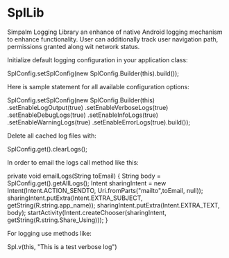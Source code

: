 # SplLib
Simpalm Logging Library an enhance of native Android logging mechanism to enhance functionality. User can additionally track user navigation path, permissions granted along wit network status.

Initialize default logging configuration in your application class:

  SplConfig.setSplConfig(new SplConfig.Builder(this).build());
  
Here is sample statement for all available configuration options:

SplConfig.setSplConfig(new SplConfig.Builder(this)
                .setEnableLogOutput(true)
                .setEnableVerboseLogs(true)
                .setEnableDebugLogs(true)
                .setEnableInfoLogs(true)
                .setEnableWarningLogs(true)
                .setEnableErrorLogs(true).build());
                
Delete all cached log files with:

SplConfig.get().clearLogs();

In order to email the logs call method like this:

private void emailLogs(String toEmail) {
        String body = SplConfig.get().getAllLogs();
        Intent sharingIntent = new Intent(Intent.ACTION_SENDTO, Uri.fromParts("mailto",toEmail, null));
        sharingIntent.putExtra(Intent.EXTRA_SUBJECT, getString(R.string.app_name));
        sharingIntent.putExtra(Intent.EXTRA_TEXT, body);
        startActivity(Intent.createChooser(sharingIntent, getString(R.string.Share_Using)));
    }
    
For logging use methods like:

Spl.v(this, "This is a test verbose log")
